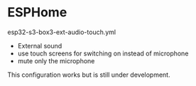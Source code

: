 # ESPHome

esp32-s3-box3-ext-audio-touch.yml
- External sound
- use touch screens for switching on instead of microphone
- mute only the microphone

This configuration works but is still under development.
